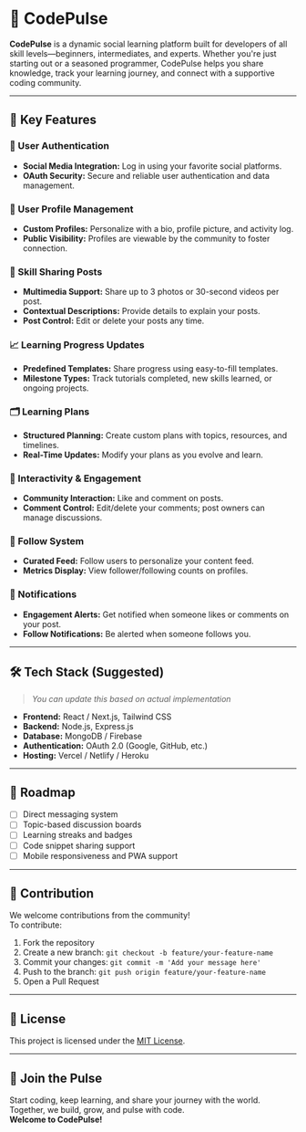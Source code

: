 # 🚀 CodePulse

**CodePulse** is a dynamic social learning platform built for developers of all skill levels—beginners, intermediates, and experts. Whether you're just starting out or a seasoned programmer, CodePulse helps you share knowledge, track your learning journey, and connect with a supportive coding community.

---

## 🌟 Key Features

### 🔐 User Authentication
- **Social Media Integration:** Log in using your favorite social platforms.
- **OAuth Security:** Secure and reliable user authentication and data management.

### 👤 User Profile Management
- **Custom Profiles:** Personalize with a bio, profile picture, and activity log.
- **Public Visibility:** Profiles are viewable by the community to foster connection.

### 🧠 Skill Sharing Posts
- **Multimedia Support:** Share up to 3 photos or 30-second videos per post.
- **Contextual Descriptions:** Provide details to explain your posts.
- **Post Control:** Edit or delete your posts any time.

### 📈 Learning Progress Updates
- **Predefined Templates:** Share progress using easy-to-fill templates.
- **Milestone Types:** Track tutorials completed, new skills learned, or ongoing projects.

### 🗂️ Learning Plans
- **Structured Planning:** Create custom plans with topics, resources, and timelines.
- **Real-Time Updates:** Modify your plans as you evolve and learn.

### 💬 Interactivity & Engagement
- **Community Interaction:** Like and comment on posts.
- **Comment Control:** Edit/delete your comments; post owners can manage discussions.

### 🧍 Follow System
- **Curated Feed:** Follow users to personalize your content feed.
- **Metrics Display:** View follower/following counts on profiles.

### 🔔 Notifications
- **Engagement Alerts:** Get notified when someone likes or comments on your post.
- **Follow Notifications:** Be alerted when someone follows you.

---

## 🛠️ Tech Stack (Suggested)
> _You can update this based on actual implementation_

- **Frontend:** React / Next.js, Tailwind CSS
- **Backend:** Node.js, Express.js
- **Database:** MongoDB / Firebase
- **Authentication:** OAuth 2.0 (Google, GitHub, etc.)
- **Hosting:** Vercel / Netlify / Heroku

---

## 🚧 Roadmap
- [ ] Direct messaging system
- [ ] Topic-based discussion boards
- [ ] Learning streaks and badges
- [ ] Code snippet sharing support
- [ ] Mobile responsiveness and PWA support

---

## 🤝 Contribution

We welcome contributions from the community!  
To contribute:

1. Fork the repository
2. Create a new branch: `git checkout -b feature/your-feature-name`
3. Commit your changes: `git commit -m 'Add your message here'`
4. Push to the branch: `git push origin feature/your-feature-name`
5. Open a Pull Request

---

## 📄 License

This project is licensed under the [MIT License](LICENSE).

---

## 🙌 Join the Pulse

Start coding, keep learning, and share your journey with the world.  
Together, we build, grow, and pulse with code.  
**Welcome to CodePulse!**
